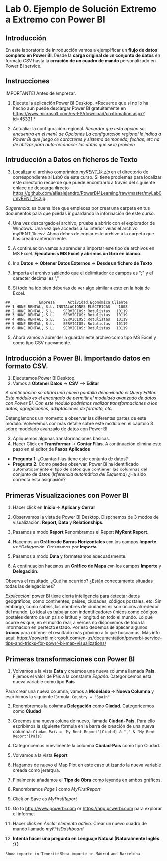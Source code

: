 Lab 0. Ejemplo de Solución Extremo a Extremo con Power BI
================

Introducción
------------

En este laboratorio de introducción vamos a ejemplificar un **flujo de datos completo en Power BI**. Desde la **carga original de un conjunto de datos** en formato *CSV* hasta la **creación de un cuadro de mando** personalizado en Power BI service.

Instrucciones
-------------

IMPORTANTE! Antes de emprezar.

1.  Ejecute la aplicación Power BI Desktop. *Recuerde que si no lo ha hecho aun puede descargar Power BI gratuitamente en <https://www.microsoft.com/es-ES/download/confirmation.aspx?id=45331> *

2.  Actualiar la configuración regional. *Recordar que esta opción se encuentra en el menú de Opciones*
*La configuración regional le indica a Power BI que juego de caracteres y sistema de moneda, fechas, etc ha de utilizar para auto-reconocer los datos que se le proveen*

Intruducción a Datos en ficheros de Texto
-------------

3.  Localizar el archivo comprimido *myRENT\_1k.zip* en el directorio de correspondiente al Lab0 de este curso. Si tiene problemas para localizar este directorio recuerde que puede encontrarlo a través del siguiente enlace de descarga directo <https://github.com/alijaalejandro/PowerBI4Learning/raw/master/myLab0/myRENT_1k.zip>.

*Sugerencia*: es buena idea que empieces por crear una carpeta en tus documentos para que puedas ir guardando la información de este curso.

4. Una vez descargado el archivo, prueba a abrirlo con el explorador de Windows. Una vez que accedas a su interior verás el archivo myRENT_1k.csv. Ahora debes de copiar este archivo a la carpeta que has creado anteriormente.

5. A continuación vamos a aprender a importar este tipo de archivos en MS Excel. **Ejecutamos MS Excel y abrimos un libro en blanco**.
6. Ir a **Datos** -> **Obtener Datos Externos** -> **Desde un fichero de Texto**
7. Importa el archivo sabiendo que el delimitador de campos es ";" y el caracter decimal es ","


4.  Si todo ha ido bien deberías de ver algo similar a esto en la hoja de Excel.

<!-- -->

    ##             Empresa      Actividad.Económica Cliente
    ## 1 HUNE RENTAL, S.L. INSTALACIONES ELÉCTRICAS    1008
    ## 2 HUNE RENTAL, S.L.    SERVICIOS: Rotulistas   10119
    ## 3 HUNE RENTAL, S.L.    SERVICIOS: Rotulistas   10119
    ## 4 HUNE RENTAL, S.L.    SERVICIOS: Rotulistas   10119
    ## 5 HUNE RENTAL, S.L.    SERVICIOS: Rotulistas   10119
    ## 6 HUNE RENTAL, S.L.    SERVICIOS: Rotulistas   10119

5. Ahora vamos a aprender a guardar este archivo como tipo MS Excel y como tipo CSV nuevamente.

Introducción a Power BI. Importando datos en formato CSV.
-------------
1. Ejecutamos Power BI Desktop.
2. Vamos a **Obtener Datos** -> **CSV** --> **Editar**

*A continuación se abrirá una nueva pantalla denominada el Query Editor. Este módulo es el encargado de permitir el modelado avanzado de datos con Power BI. Con este módulo podrémos realizar transformaciones a los datos, agregaciones, adaptaciones de formato, etc.*

Detengámonos un momento a observar las diferentes partes de este módulo. Volveremos con más detalle sobre este módulo en el capítulo 3 sobre modelado avanzado de datos con Power BI.

3.  Apliquemos algunas transformaciones básicas.
4.  Hacer Click en **Transformar** -> **Contar Filas**. A continuación elimina este paso en el editor de **Pasos Aplicados**

-   **Pregunta 1**. ¿Cuantas filas tiene este conjunto de datos?
-   **Pregunta 2**. Como puedes observar, Power BI ha identificado automaticamente el tipo de datos que contienen las columnas del conjunto de datos (*Inferencia automática del Esquema*) ¿Ha sido correcta esta asignación?


Primeras Visualizaciones con Power BI
-------------

1.  Hacer click en **Inicio** -> **Aplicar y Cerrar**

2.  Observamos la vista de Power BI Desktop. Disponemos de 3 modos de visualización: **Report**, **Data** y **Relationships**.

3.  Pasamos a modo **Report** Renombramos el Report **MyRent Report**.

4.  Hacemos un **Gráfico de Barras Horizontales** con los campos **Importe** *vs* **Delegación*. Ordenamos por **Importe**
5.  Pasamos a modo **Data** y formateamos adecuadamente. 


6.  A continuación hacemos un **Gráfico de Mapa** con los campos **Importe** y **Delegación**.

Observa el resultado. ¿Qué ha ocurrido? ¿Están correctamente situadas todas las delegaciones?

*Explicación*: power BI tiene cierta inteligencia para detectar datos geográficos, como continentes, paises, ciudades, códigos postales, etc. Sin embargo, como sabéis, los nombres de ciudades no son únicos alrrededor del mundo. Lo ideal es trabajar con indentificadores únicos como códigos postales dentro de un pais o latitud y longitud en todo el mundo. Lo que ocurre es que, en el mundo real, a verces no disponemos de toda la información en perfecto estado. Por eso debemos de aplicar algunos **trucos** para obtener el resultado más próximo a lo que buscamos.
Más info aquí: https://powerbi.microsoft.com/en-us/documentation/powerbi-service-tips-and-tricks-for-power-bi-map-visualizations/


Primeras transformaciones con Power BI
-------------

1.  Volvamos a la vista **Data** y creemos una nueva columna llamada **Pais**. Fijemos el valor de Pais a la constante *España*. Categoricemos esta nueva variable como tipo **Pais**

Para crear una nueva columna, vamos a **Modelado** -> **Nueva Columna** y escribimos la siguiente fórmula:
`Country = "Spain"`

2.  Renombremos la columna **Delegación** como **Ciudad**. Categoricemos como **Ciudad**
3.  Creemos una nueva coluna de nuevo, llamada **Ciudad-Pais**. Para ello escribimos la siguiente fórmula en la barra de creación de una nueva columna:
`Ciudad-Pais = 'My Rent Report'[Ciudad] & "," & 'My Rent Report'[Pais]`

4. Categoricemos nuevamente la columna **Ciudad-Pais** como tipo Ciudad.

5. Volvamos a la vista **Report**

3.  Hagamos de nuevo el Map Plot en este caso utilizando la nueva variable creada como jerarquía.

4.  Finalmente añadamos el **Tipo de Obra** como leyenda en ambos gráficos.

5.  Renombramos *Page 1* como *MyFirstReport*

6.  Click on Save as *MyFirstReport*

7.  Go to <http://www.powerbi.com> or <https://app.powerbi.com> para explorar el informe.

8.  Hacer click en *Anclar elemento activo*. Crear un nuevo cuadro de mando llamado *myFirtsDashboard*

9.  **Intenta hacer una pregunta en Lenguaje Natural (Naturalmente Inglés :) )**

`Show importe in Tenerife` `Show importe in MAdrid and Barcelona`
